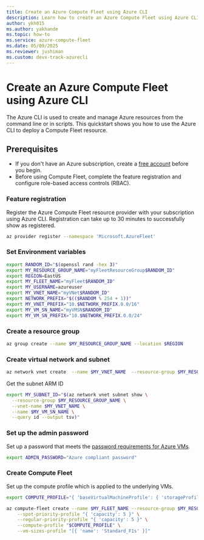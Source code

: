 ```yaml
---
title: Create an Azure Compute Fleet using Azure CLI
description: Learn how to create an Azure Compute Fleet using Azure CLI.
author: ykh015
ms.author: yakhande
ms.topic: how-to
ms.service: azure-compute-fleet
ms.date: 05/09/2025
ms.reviewer: jushiman
ms.custom: devx-track-azurecli
---
```


# Create an Azure Compute Fleet using Azure CLI

The Azure CLI is used to create and manage Azure resources from the command line or in scripts. This quickstart shows you how to use the Azure CLI to deploy a Compute Fleet resource.


## Prerequisites

- If you don't have an Azure subscription, create a [free account](https://azure.microsoft.com/free/?WT.mc_id=A261C142F) before you begin.
- Before using Compute Fleet, complete the feature registration and configure role-based access controls (RBAC). 


### Feature registration

Register the Azure Compute Fleet resource provider with your subscription using Azure CLI. Registration can take up to 30 minutes to successfully show as registered.

```bash
az provider register --namespace 'Microsoft.AzureFleet'
```
### Set Environment variables

```bash
export RANDOM_ID="$(openssl rand -hex 3)"
export MY_RESOURCE_GROUP_NAME="myFleetResourceGroup$RANDOM_ID"
export REGION=EastUS
export MY_FLEET_NAME="myFleet$RANDOM_ID"
export MY_USERNAME=azureuser
export MY_VNET_NAME="myVNet$RANDOM_ID"
export NETWORK_PREFIX="$(($RANDOM % 254 + 1))"
export MY_VNET_PREFIX="10.$NETWORK_PREFIX.0.0/16"
export MY_VM_SN_NAME="myVMSN$RANDOM_ID"
export MY_VM_SN_PREFIX="10.$NETWORK_PREFIX.0.0/24"
```

### Create a resource group

```bash
az group create --name $MY_RESOURCE_GROUP_NAME --location $REGION
```

### Create virtual network and subnet

```bash
az network vnet create  --name $MY_VNET_NAME  --resource-group $MY_RESOURCE_GROUP_NAME --location $REGION  --address-prefix $MY_VNET_PREFIX  --subnet-name $MY_VM_SN_NAME --subnet-prefix $MY_VM_SN_PREFIX
```

Get the subnet ARM ID

```bash
export MY_SUBNET_ID="$(az network vnet subnet show \
  --resource-group $MY_RESOURCE_GROUP_NAME \
  --vnet-name $MY_VNET_NAME \
  --name $MY_VM_SN_NAME \
  --query id --output tsv)"
```

### Set up the admin password

Set up a password that meets the [password requirements for Azure VMs](https://learn.microsoft.com/azure/virtual-machines/windows/faq#what-are-the-password-requirements-when-creating-a-vm-).

```bash
export ADMIN_PASSWORD="Azure compliant password"
```

### Create Compute Fleet

Set up the compute profile which is applied to the underlying VMs.

```bash
export COMPUTE_PROFILE="{ 'baseVirtualMachineProfile': { 'storageProfile': { 'imageReference': { 'publisher':'canonical', 'offer':'0001-com-ubuntu-server-focal', 'sku': '20_04-lts-gen2', 'version': 'latest' } }, 'osProfile': { 'computerNamePrefix': 'vm', 'adminUsername': '$MY_USERNAME', 'adminPassword': '$ADMIN_PASSWORD'}, 'networkProfile': { 'networkInterfaceConfigurations': [{ 'name': 'nic', 'primary': 'true', 'enableIPForwarding': 'true', 'ipConfigurations': [{ 'name': 'ipc', 'subnet': { 'id': '$MY_SUBNET_ID' } }] }], 'networkApiVersion': '2020-11-01'} } }"
```
 
```bash
az compute-fleet create --name $MY_FLEET_NAME --resource-group $MY_RESOURCE_GROUP_NAME --location $REGION \
    --spot-priority-profile "{ 'capacity': 5 }" \
    --regular-priority-profile "{ 'capacity': 5 }" \
    --compute-profile "$COMPUTE_PROFILE" \
    --vm-sizes-profile "[{ 'name': 'Standard_F1s' }]"
```
